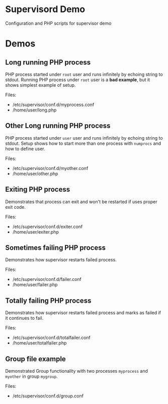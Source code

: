 # Supervisord Demo
Configuration and PHP scripts for supervisor demo

# Demos

## Long running PHP process

PHP process started under `root` user and runs infinitely by echoing string to stdout.
Running PHP process under `root` user is a **bad example**, but it shows simplest example of setup.

Files:

* /etc/supervisor/conf.d/myprocess.conf
* /home/user/long.php

## Other Long running PHP process

PHP process started under `user` user and runs infinitely by echoing string to stdout.
Setup shows how to start more than one process with `numprocs` and how to define user.

Files:

* /etc/supervisor/conf.d/myother.conf
* /home/user/other.php

## Exiting PHP process

Demonstrates that process can exit and won't be restarted if uses proper exit code.

Files:

* /etc/supervisor/conf.d/exiter.conf
* /home/user/exiter.php

## Sometimes failing PHP process

Demonstrates how supervisor restarts failed process.

Files:

* /etc/supervisor/conf.d/failer.conf
* /home/user/failer.php

## Totally failing PHP process

Demonstrates how supervisor restarts failed process and marks as failed if it continues to fail.

Files:

* /etc/supervisor/conf.d/totalfailer.conf
* /home/user/totalfailer.php

## Group file example

Demonstrated Group functionality with two processes `myprocess` and `myother` in group `mygroup`.

Files:

* /etc/supervisor/conf.d/group.conf
